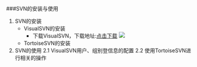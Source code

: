 ###SVN的安装与使用

1. SVN的安装
	+ VisualSVN的安装
		- 下载VisualSVN，下载地址:[点击下载][1]
			![](/image/20140820/002.png)
	+ TortoiseSVN的安装
2. SVN的使用
	2.1 VisualSVN用户、组别登信息的配置
	2.2 使用TortoiseSVN进行相关的操作


















[1]:http://www.visualsvn.com/server/download/